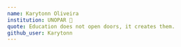 ```yaml
---
name: Karytonn Oliveira
institution: UNOPAR 🚩
quote: Education does not open doors, it creates them.
github_user: Karytonn
---
```

